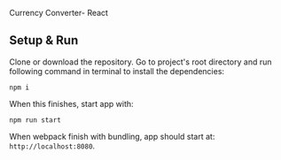 Currency Converter- React
## Setup & Run
Clone or download the repository.
Go to project's root directory and run following command in terminal to install the dependencies:

`npm i`

When this finishes, start app with:

`npm run start`

When webpack finish with bundling, app should start at: `http://localhost:8080`.
